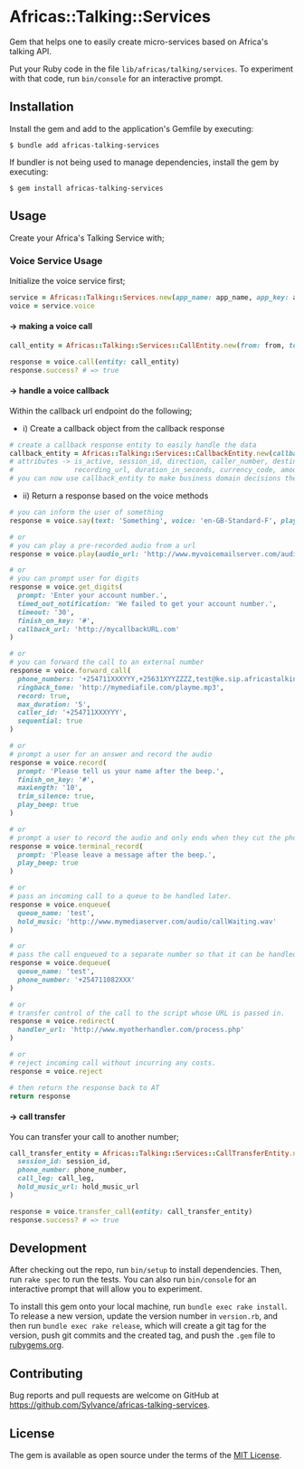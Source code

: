 # Africas::Talking::Services

Gem that helps one to easily create micro-services based on Africa's talking API.

Put your Ruby code in the file `lib/africas/talking/services`. To experiment with that code, run `bin/console` for an interactive prompt.

## Installation

Install the gem and add to the application's Gemfile by executing:

    $ bundle add africas-talking-services

If bundler is not being used to manage dependencies, install the gem by executing:

    $ gem install africas-talking-services

## Usage

Create your Africa's Talking Service with;

### Voice Service Usage

Initialize the voice service first;

```ruby
service = Africas::Talking::Services.new(app_name: app_name, app_key: app_key)
voice = service.voice
```

#### -> making a voice call

```ruby
call_entity = Africas::Talking::Services::CallEntity.new(from: from, to: to, client_request_id: client_request_id)

response = voice.call(entity: call_entity)
response.success? # => true
```

#### -> handle a voice callback

Within the callback url endpoint do the following;

- i) Create a callback object from the callback response
```ruby
# create a callback response entity to easily handle the data
callback_entity = Africas::Talking::Services::CallbackEntity.new(callback_response: callback_response)
# attributes -> is_active, session_id, direction, caller_number, destination_number, get_digits_response,
#               recording_url, duration_in_seconds, currency_code, amount
# you can now use callback_entity to make business domain decisions then proceed below to return a response
```

- ii) Return a response based on the voice methods
```ruby
# you can inform the user of something
response = voice.say(text: 'Something', voice: 'en-GB-Standard-F', play_beep: true)

# or
# you can play a pre-recorded audio from a url
response = voice.play(audio_url: 'http://www.myvoicemailserver.com/audio/vmail.wav')

# or
# you can prompt user for digits
response = voice.get_digits(
  prompt: 'Enter your account number.',
  timed_out_notification: 'We failed to get your account number.',
  timeout: '30',
  finish_on_key: '#',
  callback_url: 'http://mycallbackURL.com'
)

# or
# you can forward the call to an external number
response = voice.forward_call(
  phone_numbers: '+254711XXXYYY,+25631XYYZZZZ,test@ke.sip.africastalking.com',
  ringback_tone: 'http://mymediafile.com/playme.mp3',
  record: true,
  max_duration: '5',
  caller_id: '+254711XXXYYY',
  sequential: true
)

# or
# prompt a user for an answer and record the audio
response = voice.record(
  prompt: 'Please tell us your name after the beep.',
  finish_on_key: '#',
  maxLength: '10',
  trim_silence: true,
  play_beep: true
)

# or
# prompt a user to record the audio and only ends when they cut the phone
response = voice.terminal_record(
  prompt: 'Please leave a message after the beep.',
  play_beep: true
)

# or
# pass an incoming call to a queue to be handled later.
response = voice.enqueue(
  queue_name: 'test',
  hold_music: 'http://www.mymediaserver.com/audio/callWaiting.wav'
)

# or
# pass the call enqueued to a separate number so that it can be handled e.g by an agent.
response = voice.dequeue(
  queue_name: 'test',
  phone_number: '+254711082XXX'
)

# or
# transfer control of the call to the script whose URL is passed in.
response = voice.redirect(
  handler_url: 'http://www.myotherhandler.com/process.php'
)

# or
# reject incoming call without incurring any costs.
response = voice.reject

# then return the response back to AT
return response
```



#### -> call transfer

You can transfer your call to another number;

```ruby
call_transfer_entity = Africas::Talking::Services::CallTransferEntity.new(
  session_id: session_id,
  phone_number: phone_number,
  call_leg: call_leg,
  hold_music_url: hold_music_url
)

response = voice.transfer_call(entity: call_transfer_entity)
response.success? # => true
```

## Development

After checking out the repo, run `bin/setup` to install dependencies. Then, run `rake spec` to run the tests. You can also run `bin/console` for an interactive prompt that will allow you to experiment.

To install this gem onto your local machine, run `bundle exec rake install`. To release a new version, update the version number in `version.rb`, and then run `bundle exec rake release`, which will create a git tag for the version, push git commits and the created tag, and push the `.gem` file to [rubygems.org](https://rubygems.org).

## Contributing

Bug reports and pull requests are welcome on GitHub at https://github.com/Sylvance/africas-talking-services.

## License

The gem is available as open source under the terms of the [MIT License](https://opensource.org/licenses/MIT).
